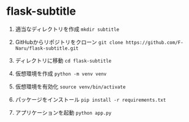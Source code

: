 # flask-subtitle

1. 適当なディレクトリを作成
```mkdir subtitle```

2. GitHubからリポジトリをクローン
```git clone https://github.com/F-Naru/flask-subtitle.git```

3. ディレクトリに移動
```cd flask-subtitle```

4. 仮想環境を作成
```python -m venv venv```

5. 仮想環境を有効化
```source venv/bin/activate```

6. パッケージをインストール
```pip install -r requirements.txt```

7. アプリケーションを起動
```python app.py```
